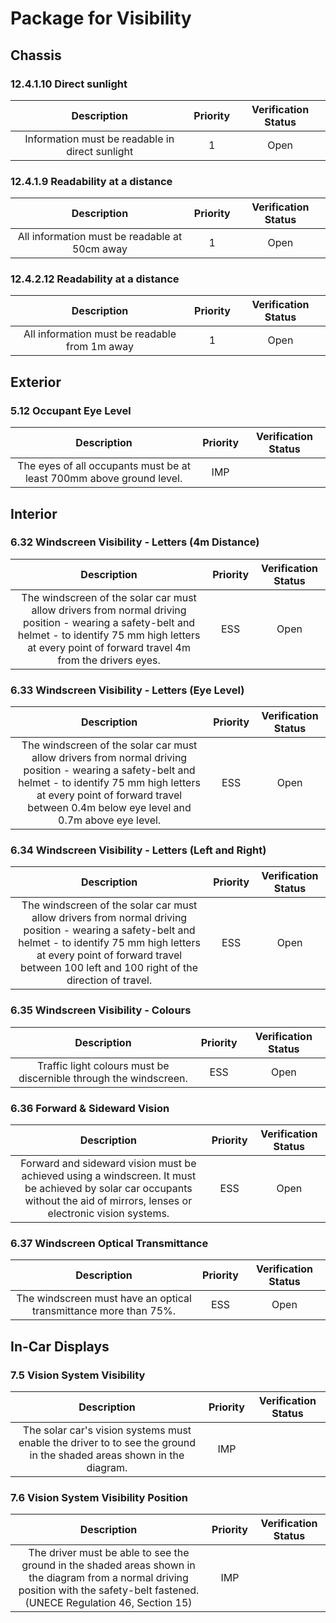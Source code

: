 # Package for Visibility
## Chassis
### 12.4.1.10 Direct sunlight 
| Description | Priority | Verification Status |
|:---:|:---:|:---:|
| Information must be readable in direct sunlight  | 1 | Open |

### 12.4.1.9 Readability at a distance 
| Description | Priority | Verification Status |
|:---:|:---:|:---:|
| All information must be readable at 50cm away   | 1 | Open |

### 12.4.2.12 Readability at a distance
| Description | Priority | Verification Status |
|:---:|:---:|:---:|
| All information must be readable from 1m away   | 1 | Open |

## Exterior
### 5.12 Occupant Eye Level 
| Description | Priority | Verification Status |
|:---:|:---:|:---:|
| The eyes of all occupants must be at least 700mm above ground level.  | IMP |  |

## Interior
### 6.32 Windscreen Visibility - Letters (4m Distance)
| Description | Priority | Verification Status |
|:---:|:---:|:---:|
| The windscreen of the solar car must allow drivers from normal driving position - wearing a safety-belt and helmet - to identify 75 mm high letters at every point of forward travel 4m from the drivers eyes. | ESS | Open |

### 6.33 Windscreen Visibility - Letters (Eye Level)
| Description | Priority | Verification Status |
|:---:|:---:|:---:|
| The windscreen of the solar car must allow drivers from normal driving position - wearing a safety-belt and helmet - to identify 75 mm high letters at every point of forward travel between 0.4m below eye level and 0.7m above eye level. | ESS | Open |

### 6.34 Windscreen Visibility - Letters (Left and Right)
| Description | Priority | Verification Status |
|:---:|:---:|:---:|
| The windscreen of the solar car must allow drivers from normal driving position - wearing a safety-belt and helmet - to identify 75 mm high letters at every point of forward travel between 100 left and 100 right of the direction of travel. | ESS | Open |

### 6.35 Windscreen Visibility - Colours
| Description | Priority | Verification Status |
|:---:|:---:|:---:|
| Traffic light colours must be discernible through the windscreen. | ESS | Open |

### 6.36 Forward &amp; Sideward Vision 
| Description | Priority | Verification Status |
|:---:|:---:|:---:|
| Forward and sideward vision must be achieved using a windscreen.  It must be achieved by solar car occupants without the aid of mirrors, lenses or electronic vision systems.   | ESS | Open |

### 6.37 Windscreen Optical Transmittance
| Description | Priority | Verification Status |
|:---:|:---:|:---:|
| The windscreen must have an optical transmittance more than 75%. | ESS | Open |

## In-Car Displays
### 7.5 Vision System Visibility
| Description | Priority | Verification Status |
|:---:|:---:|:---:|
| The solar car&#x27;s vision systems must enable the driver to to see the ground in the shaded areas shown in the diagram. | IMP |  |

### 7.6 Vision System Visibility Position
| Description | Priority | Verification Status |
|:---:|:---:|:---:|
| The driver must be able to see the ground in the shaded areas shown in the diagram from a normal driving position with the safety-belt fastened.    (UNECE Regulation 46, Section 15) | IMP |  |
